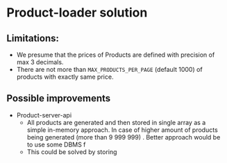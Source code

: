 # Product-loader solution

## Limitations:

- We presume that the prices of Products are defined with precision of max 3 decimals.
- There are not more than `MAX_PRODUCTS_PER_PAGE` (default 1000) of products with exactly same price.

## Possible improvements

- Product-server-api
    - All products are generated and then stored in single array as a simple in-memory approach. In case of higher
      amount of products being generated (more than 9 999 999) . Better approach would be to use some DBMS f
    - This could be solved by storing 
